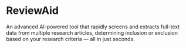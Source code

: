 # ReviewAid
An advanced AI-powered tool that rapidly screens and extracts full-text data from multiple research articles, determining inclusion or exclusion based on your research criteria — all in just seconds.
